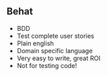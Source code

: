 <h2>Behat</h2>
          <ul>
<li>BDD</li>
            <li>Test complete user stories</li>
            <li>Plain english</li>
            <li>Domain specific language</li>
            <li>Very easy to write, great ROI</li>
            <li>Not for testing code!</li>
          </ul>